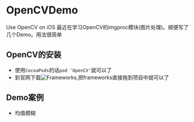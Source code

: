 # OpenCVDemo
Use OpenCV on iOS
最近在学习OpenCV的imgproc模块(图片处理)。顺便写了几个Demo。用法很简单

## OpenCV的安装


- 使用```CocoaPods```的话```pod 'OpenCV'```就可以了
- 到官网下载![Frameworks](http://opencv.org/),把frameworks直接拖到项目中就可以了

## Demo案例

- 均值模糊

